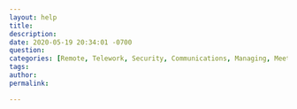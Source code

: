 ```yaml
---
layout: help
title: 
description: 
date: 2020-05-19 20:34:01 -0700
question: 
categories: [Remote, Telework, Security, Communications, Managing, Meetings, Project management, Technology, Policy]
tags: 
author: 
permalink: 

---
```


